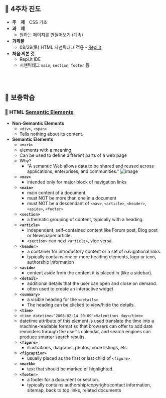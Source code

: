 ## :tulip: 4주차 진도
- __주　제__　CSS 기초
- __과　제__　
    - 원하는 페이지를 만들어보기 (계속)
- __과제물__
    - 08/29(토) HTML 시맨틱태그 적용 - [Repl.it](https://repl.it/@365kim/Github-Clone)
- __처음 써본 것__
    - Repl.it IDE
    - 시맨틱태그 `main`, `section`, `footer` 등
<br>
<br>

## :tulip: 보충학습
### :page_with_curl: HTML [Semantic Elements](https://www.w3schools.com/html/html5_semantic_elements.asp)
- __Non-Semantic Elements__
    - `<div>`, `<span>`
    - Tells nothing about its content.
- __Semantic Elements__
    - `<mark>`
    - elements with a meaning
    - Can be used to define different parts of a web page
    - Why?
        - "A semantic Web allows data to be shared and reused across applications, enterprises, and communities."
![image](https://user-images.githubusercontent.com/60066472/91633247-ac137c80-ea21-11ea-9bbe-c48189021bca.png)
    - __`<nav>`__
        - intended only for major block of navigation links
    - __`<main>`__
        - main content of a document.
        - must NOT be more than one in a document
        - must NOT be a descendant of  `<nav>`, `<article>`, `<header>`, `<aside>`, `<footer>`
    - __`<section>`__
        - a thematic grouping of content, typically with a heading.
    - __`<article>`__
        - independent, self-contained content like Forum post, Blog post or Newspaper article.
        - `<section>` can next `<article>`, vice versa.
    - __`<header>`__
        - a container for introductory content or a set of navigational links.
        - typically contains one or more heading elements, logo or icon, authorship information
    - __`<aside>`__
        - content aside from the content it is placed in (like a sidebar).
    - __`<detail>`__
        - additional details that the user can open and close on demand.
        - often used to create an interactive widget
    - __`<summary>`__
        - a visible heading for the `<details>`
        - The heading can be clicked to view/hide the details.
    - __`<time>`__
    - `<time datetime="2008-02-14 20:00">Valentines day</time>`
    - datetime attribute of this element is used translate the time into a machine-readable format so that browsers can offer to add date reminders through the user's calendar, and search engines can produce smarter search results.
    - __`<figure>`__
        - illustrations, diagrams, photos, code listings, etc.
    - __`<figcaption>`__
        - usually placed as the first or last child of `<figure>`
    - __`<markk>`__
        - text that should be marked or highlighted.
    - __`<footer>`__
        - a footer for a document or section.
        - typically contains authorship/copyright/contact information, sitemap, back to top links, related documents
<br>
